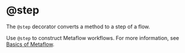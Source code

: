 # @step

The `@step` decorator converts a method to a step of a flow.

Use `@step` to construct Metaflow workflows. For more information, see [Basics of Metaflow](/metaflow/basics).

<!-- WARNING: THIS FILE WAS AUTOGENERATED! DO NOT EDIT! Instead, edit the notebook w/the location & name as this file. -->


<DocSection type="function" name="step" module="metaflow" show_import="True" heading_level="3" link="https://github.com/Netflix/metaflow/tree/master/metaflow/decorators.py#L821">
<SigArgSection>
<SigArg name="" />
</SigArgSection>
<Description summary="Marks a method in a FlowSpec as a Metaflow Step. Note that this\ndecorator needs to be placed as close to the method as possible (ie:\nbefore other decorators)." extended_summary="In other words, this is valid:\n```\n@batch\n@step\ndef foo(self):\n    pass\n```\n\nwhereas this is not:\n```\n@step\n@batch\ndef foo(self):\n    pass\n```" />
<ParamSection name="Parameters">
	<Parameter name="f" type="Union[Callable[[FlowSpecDerived], None], Callable[[FlowSpecDerived, Any], None]]" desc="Function to make into a Metaflow Step" />
</ParamSection>
<ParamSection name="Returns">
	<Parameter type="Union[Callable[[FlowSpecDerived, StepFlag], None], Callable[[FlowSpecDerived, Any, StepFlag], None]]" desc="Function that is a Metaflow Step" />
</ParamSection>
</DocSection>


